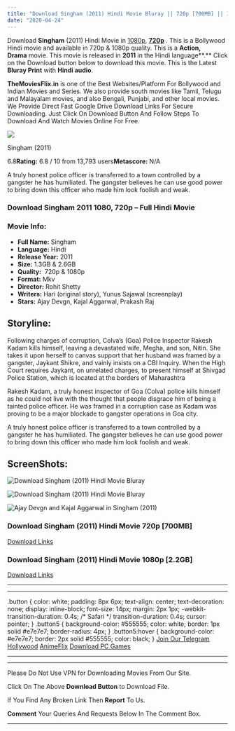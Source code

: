 ```yaml
---
title: "Download Singham (2011) Hindi Movie Bluray || 720p [700MB] || 1080p [2.2GB]"
date: "2020-04-24"
---
```


Download **Singham** (2011) Hindi Movie in [1080p](https://1moviesflix.com/1080p-movies/), [**720p**](https://1moviesflix.com/720p-movies/) . This is a Bollywood Hindi movie and available in 720p & 1080p quality. This is a **Action, Drama** movie. This movie is released in **2011** in the Hindi language**.** Click on the Download button below to download this movie. This is the Latest **Bluray Print** with **Hindi audio**.

**TheMoviesFlix.in** is one of the Best Websites/Platform For Bollywood and Indian Movies and Series. We also provide south movies like Tamil, Telugu and Malayalam movies, and also Bengali, Punjabi, and other local movies. We Provide Direct Fast Google Drive Download Links For Secure Downloading. Just Click On Download Button And Follow Steps To Download And Watch Movies Online For Free.

[![](https://m.media-amazon.com/images/M/MV5BMTA2NTAyNTMyMDdeQTJeQWpwZ15BbWU3MDEyMTY1ODU@._V1_SX300.jpg)](https://www.imdb.com/title/tt1948150/ "Singham")

Singham (2011)

6.8**Rating:** 6.8 / 10 from 13,793 users**Metascore:** N/A

A truly honest police officer is transferred to a town controlled by a gangster he has humiliated. The gangster believes he can use good power to bring down this officer who made him look foolish and weak.

### Download Singham 2011 1080, 720p – Full Hindi Movie

### Movie Info:

- **Full Name:** Singham
- **Language:** Hindi
- **Release Year:** 2011
- **Size:** 1.3GB & 2.6GB
- **Quality:**  720p & 1080p
- **Format:** Mkv
- **Director:** Rohit Shetty
- **Writers:** Hari (original story), Yunus Sajawal (screenplay)
- **Stars:** Ajay Devgn, Kajal Aggarwal, Prakash Raj

## Storyline:

Following charges of corruption, Colva’s (Goa) Police Inspector Rakesh Kadam kills himself, leaving a devastated wife, Megha, and son, Nitin. She takes it upon herself to canvas support that her husband was framed by a gangster, Jaykant Shikre, and vainly insists on a CBI Inquiry. When the High Court requires Jaykant, on unrelated charges, to present himself at Shivgad Police Station, which is located at the borders of Maharashtra

Rakesh Kadam, a truly honest inspector of Goa (Colva) police kills himself as he could not live with the thought that people disgrace him of being a tainted police officer. He was framed in a corruption case as Kadam was proving to be a major blockade to gangster operations in Goa city.

A truly honest police officer is transferred to a town controlled by a gangster he has humiliated. The gangster believes he can use good power to bring down this officer who made him look foolish and weak.

## ScreenShots:

![Download Singham (2011) Hindi Movie Bluray](https://m.media-amazon.com/images/M/MV5BZDlkNmQ5OGYtMzE0ZS00YzZmLWI4MzgtNjI1ODZlNWUxNGVjXkEyXkFqcGdeQXVyNjkwOTg4MTA@._V1_QL50_.jpg)

![Download Singham (2011) Hindi Movie Bluray](https://m.media-amazon.com/images/M/MV5BOTU1YjFjY2UtMDBjOS00YTM2LTlmM2QtM2EwZTg2MTVjZTNhXkEyXkFqcGdeQXVyNjkwOTg4MTA@._V1_QL50_.jpg)

![Ajay Devgn and Kajal Aggarwal in Singham (2011)](https://m.media-amazon.com/images/M/MV5BNzlmMWU3MzYtMmYyZS00MTJiLWIxYjgtNWM5M2JhOWE5MjkyXkEyXkFqcGdeQXVyNjkwOTg4MTA@._V1_QL50_.jpg)

### Download Singham (2011) Hindi Movie 720p \[700MB\]

[Download Links](https://1moviesflix.com?a270777880=Z2czaG5OQ3E1NytwaklBN3NkcUN2Y0RmMWIzUmlzcmIwUFhDMmlybmpSM2xBSUdoSlM2c2hqaHdsNE1zbk9md0lRcElOaHgvQWJzanhwNm9CTnR1ai9nZWluR0s5L3p3Sjc0SndZYitESkE9)

### Download Singham (2011) Hindi Movie 1080p \[2.2GB\] 

[Download Links](https://1moviesflix.com?a270777880=Z2czaG5OQ3E1NytwaklBN3NkcUN2Y0RmMWIzUmlzcmIwUFhDMmlybmpSM2xBSUdoSlM2c2hqaHdsNE1zbk9md29XMFVPYUpUZ1Fyd0MzeGhJSkJwdWpaTmNOQnVUdmhoSXhMUmdBYVFTbnc9)

* * *

* * *

.button { color: white; padding: 8px 6px; text-align: center; text-decoration: none; display: inline-block; font-size: 14px; margin: 2px 1px; -webkit-transition-duration: 0.4s; /\* Safari \*/ transition-duration: 0.4s; cursor: pointer; } .button5 { background-color: #555555; color: white; border: 1px solid #e7e7e7; border-radius: 4px; } .button5:hover { background-color: #e7e7e7; border: 2px solid #555555; color: black; } [Join Our Telegram](http://gdrivepro.xyz/join.php) [Hollywood](https://moviesverse.com/) [AnimeFlix](https://animeflix.in/) [Download PC Games](https://gamesflix.net/)  

* * *

* * *

  

Please Do Not Use VPN for Downloading Movies From Our Site.

Click On The Above **Download Button** to Download File.

If You Find Any Broken Link Then **Report** To Us.

**Comment** Your Queries And Requests Below In The Comment Box.

* * *
